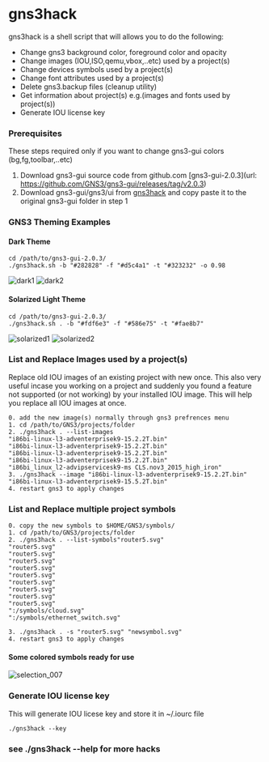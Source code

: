 		
# gns3hack

gns3hack is a shell script that will allows you to do the following:
- Change gns3 background color, foreground color and opacity
- Change images (IOU,ISO,qemu,vbox,..etc) used by a project(s)
- Change devices symbols used by a project(s)
- Change font attributes used by a project(s)
- Delete gns3.backup files (cleanup utility)
- Get information about project(s) e.g.(images and fonts used by project(s))
- Generate IOU license key


### Prerequisites
These steps required only if you want to change gns3-gui colors (bg,fg,toolbar,..etc)
1. Download gns3-gui source code from github.com [gns3-gui-2.0.3](url: https://github.com/GNS3/gns3-gui/releases/tag/v2.0.3)
2. Download gns3-gui/gns3/ui from [gns3hack](https://github.com/n3oxmind/gns3hack) and copy paste it to the original gns3-gui folder in step 1

### GNS3 Theming Examples
#### Dark Theme
```
cd /path/to/gns3-gui-2.0.3/
./gns3hack.sh -b "#282828" -f "#d5c4a1" -t "#323232" -o 0.98
```
![dark1](https://user-images.githubusercontent.com/10103340/29939593-3c172d58-8e41-11e7-80d8-b2a7163fde19.png)
![dark2](https://user-images.githubusercontent.com/10103340/29940069-e2e0c576-8e42-11e7-9874-782c59795792.png)

#### Solarized Light Theme
```
cd /path/to/gns3-gui-2.0.3/
./gns3hack.sh . -b "#fdf6e3" -f "#586e75" -t "#fae8b7"
```
![solarized1](https://user-images.githubusercontent.com/10103340/29939942-7e1e9d3e-8e42-11e7-8e19-f9fa0dac282f.png)
![solarized2](https://user-images.githubusercontent.com/10103340/29939950-7ff4d4f2-8e42-11e7-9d21-741e5d92bf44.png)


### List and Replace Images used by a project(s)
Replace old IOU images of an existing project with new once. This also very useful incase you working on a project and suddenly you found a feature not supported (or not working) by your installed IOU image. This will help you replace all IOU images at once.

```
0. add the new image(s) normally through gns3 prefrences menu
1. cd /path/to/GNS3/projects/folder
2. ./gns3hack . --list-images
"i86bi-linux-l3-adventerprisek9-15.2.2T.bin"
"i86bi-linux-l3-adventerprisek9-15.2.2T.bin"
"i86bi-linux-l3-adventerprisek9-15.2.2T.bin"
"i86bi-linux-l3-adventerprisek9-15.2.2T.bin"
"i86bi_linux_l2-advipservicesk9-ms CLS.nov3_2015_high_iron"
3. ./gns3hack --image "i86bi-linux-l3-adventerprisek9-15.2.2T.bin" "i86bi-linux-l3-adventerprisek9-15.5.2T.bin"
4. restart gns3 to apply changes
```
### List and Replace multiple project symbols 
```
0. copy the new symbols to $HOME/GNS3/symbols/
1. cd /path/to/GNS3/projects/folder
2. ./gns3hack . --list-symbols"router5.svg"
"router5.svg"
"router5.svg"
"router5.svg"
"router5.svg"
"router5.svg"
"router5.svg"
"router5.svg"
"router5.svg"
"router5.svg"
":/symbols/cloud.svg"
":/symbols/ethernet_switch.svg"

3. ./gns3hack . -s "router5.svg" "newsymbol.svg"
4. restart gns3 to apply changes
```
#### Some colored symbols ready for use
![selection_007](https://user-images.githubusercontent.com/10103340/29942095-841f8304-8e49-11e7-907b-3fed6f890a14.png)

### Generate IOU license key
This will generate IOU licese key and store it in ~/.iourc file
```
./gns3hack --key
```

### see ./gns3hack --help for more hacks


